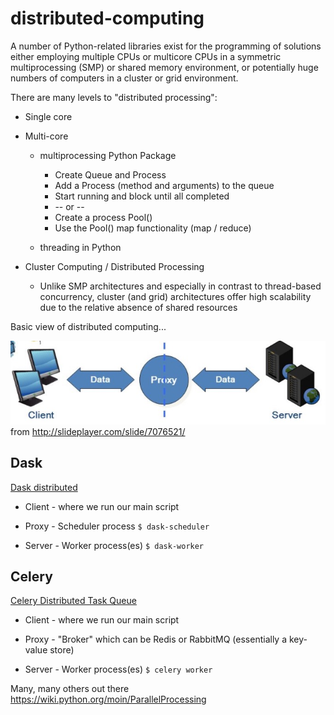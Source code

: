 # distributed-computing

A number of Python-related libraries exist for the programming of solutions either employing multiple CPUs or multicore CPUs in a symmetric multiprocessing (SMP) or shared memory environment, or potentially huge numbers of computers in a cluster or grid environment. 

There are many levels to "distributed processing":
  * Single core
  * Multi-core
      * multiprocessing Python Package
        * Create Queue and Process
        * Add a Process (method and arguments) to the queue
        * Start running and block until all completed
        * -- or --
        * Create a process Pool()
        * Use the Pool() map functionality (map / reduce)
          
      * threading in Python
      
   * Cluster Computing / Distributed Processing
     * Unlike SMP architectures and especially in contrast to thread-based concurrency, cluster (and grid) architectures offer high scalability due to the relative absence of shared resources

Basic view of distributed computing...

![](https://raw.githubusercontent.com/brechmos-stsci/distributed-computing/master/images/distributed.jpeg)
from http://slideplayer.com/slide/7076521/



## Dask

[Dask distributed](https://distributed.readthedocs.io/en/latest/quickstart.html)

* Client - where we run our main script

* Proxy - Scheduler process `$ dask-scheduler`

* Server - Worker process(es) `$ dask-worker`

## Celery

[Celery Distributed Task Queue](http://www.celeryproject.org)

* Client - where we run our main script

* Proxy - "Broker" which can be Redis or RabbitMQ (essentially a key-value store)

* Server - Worker process(es) `$ celery worker`


Many, many others out there https://wiki.python.org/moin/ParallelProcessing
